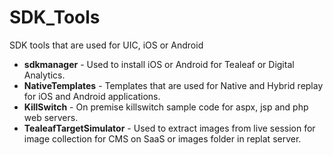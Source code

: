 # SDK_Tools
SDK tools that are used for UIC, iOS or Android

* **sdkmanager** \- Used to install iOS or Android for Tealeaf or Digital Analytics.
* **NativeTemplates** \- Templates that are used for Native and Hybrid replay for iOS and Android applications.
* **KillSwitch** \- On premise killswitch sample code for aspx, jsp and php web servers.
* **TealeafTargetSimulator** \- Used to extract images from live session for image collection for CMS on SaaS or images folder in replat server.